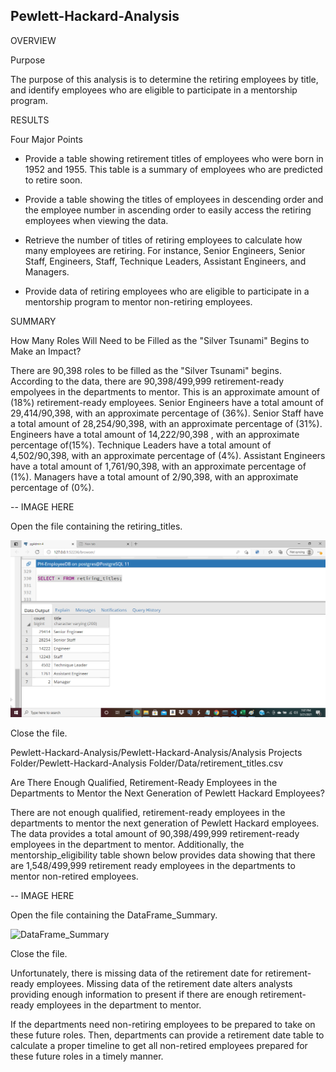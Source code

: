 ## Pewlett-Hackard-Analysis

OVERVIEW 

Purpose

The purpose of this analysis is to determine the retiring employees by title, and identify employees who are eligible to participate in a mentorship program. 

RESULTS 

Four Major Points

* Provide a table showing retirement titles of employees who were born in 1952 and 1955. This table is a summary of employees who are predicted to retire soon.

* Provide a table showing the titles of employees in descending order and the employee number in ascending order to easily access the retiring employees when viewing the data.

* Retrieve the number of titles of retiring employees to calculate how many employees are retiring. For instance, Senior Engineers, Senior Staff, Engineers, Staff, Technique Leaders, Assistant Engineers, and Managers. 

* Provide data of retiring employees who are eligible to participate in a mentorship program to mentor non-retiring employees. 

SUMMARY 

How Many Roles Will Need to be Filled as the "Silver Tsunami" Begins to Make an Impact?

There are 90,398 roles to be filled as the "Silver Tsunami" begins. According to the data, there are 90,398/499,999 retirement-ready empolyees in the departments to mentor. 
This is an approximate amount of (18%) retirement-ready employees. Senior Engineers have a total amount of 29,414/90,398, with an approximate percentage of (36%). Senior Staff have a total amount of 28,254/90,398, with an approximate percentage of (31%). Engineers have a total amount of 14,222/90,398 , with an approximate percentage of(15%). Technique Leaders have a total amount of 4,502/90,398, with an approximate percentage of (4%). Assistant Engineers have a total amount of 1,761/90,398, with an approximate percentage of (1%). Managers have a total amount of 2/90,398, with an approximate percentage of (0%).

-- IMAGE HERE

Open the file containing the retiring_titles.

![retiring_titles](/Pewlett-Hackard-Analysis/png/retiring_titles.png)

Close the file.

Pewlett-Hackard-Analysis/Pewlett-Hackard-Analysis/Analysis Projects Folder/Pewlett-Hackard-Analysis Folder/Data/retirement_titles.csv

Are There Enough Qualified, Retirement-Ready Employees in the Departments to Mentor the Next Generation of Pewlett Hackard Employees?

There are not enough qualified, retirement-ready employees in the departments to mentor the next generation of Pewlett Hackard employees. The data provides a total amount
of 90,398/499,999 retirement-ready employees in the department to mentor. Additionally, the mentorship_eligibility table shown below provides data showing that there are 1,548/499,999 retirement ready employees in the departments to mentor non-retired employees. 

-- IMAGE HERE


Open the file containing the DataFrame_Summary.

![DataFrame_Summary](/PyBer_Analysis/analysis/DataFrame_Summary.png)

Close the file.

Unfortunately, there is missing data of the retirement date for retirement-ready employees. Missing data of the retirement date alters analysts providing enough information to present if there are enough retirement-ready employees in the department to mentor. 

If the departments need non-retiring employees to be prepared to take on these future roles. Then, departments can provide a retirement date table to calculate a proper timeline to get all non-retired employees prepared for these future roles in a timely manner.
